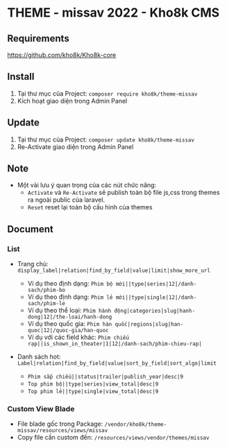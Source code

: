 # THEME - missav 2022 - Kho8k CMS

## Requirements
https://github.com/kho8k/Kho8k-core

## Install
1. Tại thư mục của Project: `composer require kho8k/theme-missav`
2. Kích hoạt giao diện trong Admin Panel

## Update
1. Tại thư mục của Project: `composer update kho8k/theme-missav`
2. Re-Activate giao diện trong Admin Panel

## Note
- Một vài lưu ý quan trọng của các nút chức năng:
    + `Activate` và `Re-Activate` sẽ publish toàn bộ file js,css trong themes ra ngoài public của laravel.
    + `Reset` reset lại toàn bộ cấu hình của themes

## Document
### List
- Trang chủ: `display_label|relation|find_by_field|value|limit|show_more_url`
    + Ví dụ theo định dạng: `Phim bộ mới||type|series|12|/danh-sach/phim-bo`
    + Ví dụ theo định dạng: `Phim lẻ mới||type|single|12|/danh-sach/phim-le`
    + Ví dụ theo thể loại: `Phim hành động|categories|slug|hanh-dong|12|/the-loai/hanh-dong`
    + Ví dụ theo quốc gia: `Phim hàn quốc|regions|slug|han-quoc|12|/quoc-gia/han-quoc`
    + Ví dụ với các field khác: `Phim chiếu rạp||is_shown_in_theater|1|12|/danh-sach/phim-chieu-rap|`

- Danh sách hot: `Label|relation|find_by_field|value|sort_by_field|sort_algo|limit`
    + `Phim sắp chiếu||status|trailer|publish_year|desc|9`
    + `Top phim bộ||type|series|view_total|desc|9`
    + `Top phim lẻ||type|single|view_total|desc|9`

### Custom View Blade
- File blade gốc trong Package: `/vendor/kho8k/theme-missav/resources/views/missav`
- Copy file cần custom đến: `/resources/views/vendor/themes/missav`
